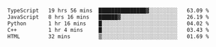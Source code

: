 <!--START_SECTION:waka-->

```txt
TypeScript   19 hrs 56 mins  ███████████████▓░░░░░░░░░   63.09 %
JavaScript   8 hrs 16 mins   ██████▓░░░░░░░░░░░░░░░░░░   26.19 %
Python       1 hr 16 mins    █░░░░░░░░░░░░░░░░░░░░░░░░   04.02 %
C++          1 hr 4 mins     █░░░░░░░░░░░░░░░░░░░░░░░░   03.43 %
HTML         32 mins         ▒░░░░░░░░░░░░░░░░░░░░░░░░   01.69 %
```

<!--END_SECTION:waka-->
